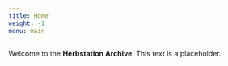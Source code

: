 ```yaml
---
title: Home
weight: -1
menu: main
---
```


Welcome to the **Herbstation Archive**. This text is a placeholder.
